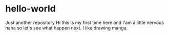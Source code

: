 # hello-world
Just another repository
Hi this is my first time here and I'am a little nervous haha so let's see what happen next.
I like drawing manga.
